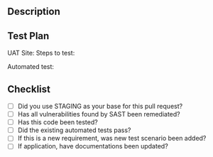 ## Description
<!-- what does this PR try to accomplish -->

<!-- how did you do to accomplish it? -->

## Test Plan
UAT Site: 
Steps to test:

Automated test:

## Checklist
- [ ] Did you use STAGING as your base for this pull request?
- [ ] Has all vulnerabilities found by SAST been remediated?
- [ ] Has this code been tested?
- [ ] Did the existing automated tests pass?
- [ ] If this is a new requirement, was new test scenario been added?
- [ ] If application, have documentations been updated?
